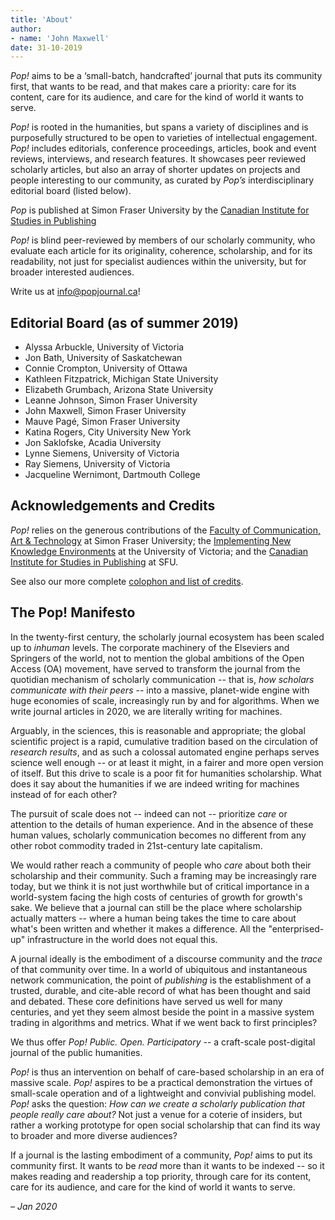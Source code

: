 ```yaml
---
title: 'About'
author: 
- name: 'John Maxwell'
date: 31-10-2019
---
```


*Pop!* aims to be a ‘small-batch, handcrafted’ journal that puts its community first, that wants to be read, and that makes care a priority: care for its content, care for its audience, and care for the kind of world it wants to serve.

*Pop!* is rooted in the humanities, but spans a variety of disciplines and is purposefully structured to be open to varieties of intellectual engagement. *Pop!* includes editorials, conference proceedings, articles, book and event reviews, interviews, and research features. It showcases peer reviewed scholarly articles, but also an array of shorter updates on projects and people interesting to our community, as curated by *Pop’s* interdisciplinary editorial board (listed below).

*Pop* is published at Simon Fraser University by the [Canadian Institute for Studies in Publishing](https://publishing.sfu.ca)

*Pop!* is blind peer-reviewed by members of our scholarly community, who evaluate each article for its originality, coherence, scholarship, and for its readability, not just for specialist audiences within the university, but for broader interested audiences.

Write us at <info@popjournal.ca>!

## Editorial Board (as of summer 2019)

- Alyssa Arbuckle, University of Victoria
- Jon Bath, University of Saskatchewan  
- Connie Crompton, University of Ottawa  
- Kathleen Fitzpatrick, Michigan State University   
- Elizabeth Grumbach, Arizona State University  
- Leanne Johnson, Simon Fraser University  
- John Maxwell, Simon Fraser University  
- Mauve Pagé, Simon Fraser University  
- Katina Rogers, City University New York  
- Jon Saklofske, Acadia University  
- Lynne Siemens, University of Victoria  
- Ray Siemens, University of Victoria   
- Jacqueline Wernimont, Dartmouth College

## Acknowledgements and Credits

*Pop!* relies on the generous contributions of the [Faculty of Communication, Art & Technology](https://www.sfu.ca/fcat) at Simon Fraser University; the [Implementing New Knowledge Environments](https://inke.ca) at the University of Victoria; and the [Canadian Institute for Studies in Publishing](https://publishing.sfu.ca/research) at SFU.

See also our more complete [colophon and list of credits](colophon).

## The Pop! Manifesto

In the twenty-first century, the scholarly journal ecosystem has been scaled up to *inhuman* levels. The corporate machinery of the Elseviers and Springers of the world, not to mention the global ambitions of the Open Access (OA) movement, have served to transform the journal from the quotidian mechanism of scholarly communication -- that is, *how scholars communicate with their peers* -- into a massive, planet-wide engine with huge economies of scale, increasingly run by and for algorithms. When we write journal articles in 2020, we are literally writing for machines. 

Arguably, in the sciences, this is reasonable and appropriate; the global scientific project is a rapid, cumulative tradition based on the circulation of *research results*, and as such a colossal automated engine perhaps serves science well enough -- or at least it might, in a fairer and more open version of itself. But this drive to scale is a poor fit for humanities scholarship. What does it say about the humanities if we are indeed writing for machines instead of for each other?

The pursuit of scale does not -- indeed can not -- prioritize *care* or attention to the details of human experience. And in the absence of these human values, scholarly communication becomes no different from any other robot commodity traded in 21st-century late capitalism.

We would rather reach a community of people who *care* about both their scholarship and their community. Such a framing may be increasingly rare today, but we think it is not just worthwhile but of critical importance in a world-system facing the high costs of centuries of growth for growth's sake. We believe that a journal can still be the place where scholarship actually matters -- where a human being takes the time to care about what's been written and whether it makes a difference. All the "enterprised-up" infrastructure in the world does not equal this. 

A journal ideally is the embodiment of a discourse community and the *trace* of that community over time. In a world of ubiquitous and instantaneous network communication, the point of *publishing* is the establishment of a trusted, durable, and cite-able record of what has been thought and said and debated. These core definitions have served us well for many centuries, and yet they seem almost beside the point in a massive system trading in algorithms and metrics. What if we went back to first principles?

We thus offer *Pop! Public. Open. Participatory* -- a craft-scale post-digital journal of the public humanities. 

*Pop!*  is thus an intervention on behalf of care-based scholarship in an era of massive scale. *Pop!* aspires to be a practical demonstration the virtues of small-scale operation and of a lightweight and convivial publishing model. *Pop!* asks the question: *How can we create a scholarly publication that people really care about?* Not just a venue for a coterie of insiders, but rather a working prototype for open social scholarship that can find its way to broader and more diverse audiences? 

If a journal is the lasting embodiment of a community, *Pop!* aims to put its community first. It wants to be *read* more than it wants to be indexed -- so it makes reading and readership a top priority, through care for its content, care for its audience, and care for the kind of world it wants to serve.

*– Jan 2020*
